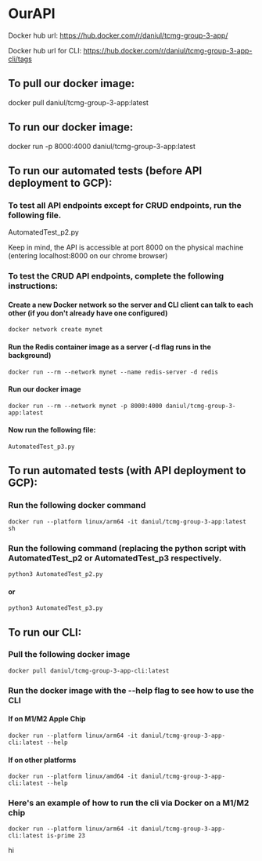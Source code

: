 # OurAPI


Docker hub url: https://hub.docker.com/r/daniul/tcmg-group-3-app/

Docker hub url for CLI: https://hub.docker.com/r/daniul/tcmg-group-3-app-cli/tags


## To pull our docker image:
docker pull daniul/tcmg-group-3-app:latest


## To run our docker image:

docker run -p 8000:4000 daniul/tcmg-group-3-app:latest


## To run our automated tests (before API deployment to GCP):


### To test all API endpoints except for CRUD endpoints, run the following file.
AutomatedTest_p2.py

Keep in mind, the API is accessible at port 8000 on the physical machine (entering localhost:8000 on our chrome browser)

### To test the CRUD API endpoints, complete the following instructions:

#### Create a new Docker network so the server and CLI client can talk to each other (if you don't already have one configured)

```
docker network create mynet
```

#### Run the Redis container image as a server (-d flag runs in the background)

```
docker run --rm --network mynet --name redis-server -d redis
```

#### Run our docker image

```
docker run --rm --network mynet -p 8000:4000 daniul/tcmg-group-3-app:latest
```

#### Now run the following file:

```
AutomatedTest_p3.py
```

## To run automated tests (with API deployment to GCP):

### Run the following docker command

```
docker run --platform linux/arm64 -it daniul/tcmg-group-3-app:latest sh
```
### Run the following command (replacing the python script with AutomatedTest_p2 or AutomatedTest_p3 respectively.

```
python3 AutomatedTest_p2.py
```
#### or

```
python3 AutomatedTest_p3.py
```

## To run our CLI:

### Pull the following docker image

```
docker pull daniul/tcmg-group-3-app-cli:latest
```
### Run the docker image with the --help flag to see how to use the CLI

#### If on M1/M2 Apple Chip
```
docker run --platform linux/arm64 -it daniul/tcmg-group-3-app-cli:latest --help
```
#### If on other platforms
```
docker run --platform linux/amd64 -it daniul/tcmg-group-3-app-cli:latest --help
````

### Here's an example of how to run the cli via Docker on a M1/M2 chip

```
docker run --platform linux/arm64 -it daniul/tcmg-group-3-app-cli:latest is-prime 23

```



hi
